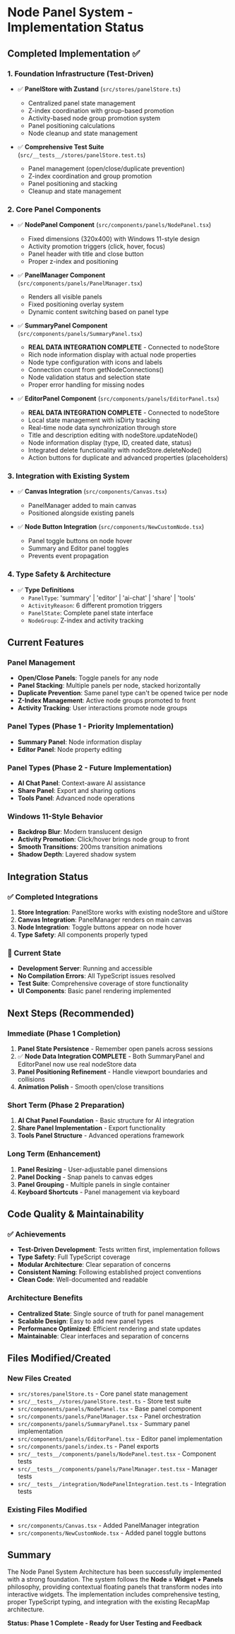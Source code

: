 # Node Panel System - Implementation Status

## Completed Implementation ✅

### 1. Foundation Infrastructure (Test-Driven)
- ✅ **PanelStore with Zustand** (`src/stores/panelStore.ts`)
  - Centralized panel state management
  - Z-index coordination with group-based promotion
  - Activity-based node group promotion system
  - Panel positioning calculations
  - Node cleanup and state management

- ✅ **Comprehensive Test Suite** (`src/__tests__/stores/panelStore.test.ts`)
  - Panel management (open/close/duplicate prevention)
  - Z-index coordination and group promotion
  - Panel positioning and stacking
  - Cleanup and state management

### 2. Core Panel Components
- ✅ **NodePanel Component** (`src/components/panels/NodePanel.tsx`)
  - Fixed dimensions (320x400) with Windows 11-style design
  - Activity promotion triggers (click, hover, focus)
  - Panel header with title and close button
  - Proper z-index and positioning

- ✅ **PanelManager Component** (`src/components/panels/PanelManager.tsx`)
  - Renders all visible panels
  - Fixed positioning overlay system
  - Dynamic content switching based on panel type

- ✅ **SummaryPanel Component** (`src/components/panels/SummaryPanel.tsx`)
  - **REAL DATA INTEGRATION COMPLETE** - Connected to nodeStore
  - Rich node information display with actual node properties
  - Node type configuration with icons and labels
  - Connection count from getNodeConnections()
  - Node validation status and selection state
  - Proper error handling for missing nodes

- ✅ **EditorPanel Component** (`src/components/panels/EditorPanel.tsx`)
  - **REAL DATA INTEGRATION COMPLETE** - Connected to nodeStore
  - Local state management with isDirty tracking
  - Real-time node data synchronization through store
  - Title and description editing with nodeStore.updateNode()
  - Node information display (type, ID, created date, status)
  - Integrated delete functionality with nodeStore.deleteNode()
  - Action buttons for duplicate and advanced properties (placeholders)

### 3. Integration with Existing System
- ✅ **Canvas Integration** (`src/components/Canvas.tsx`)
  - PanelManager added to main canvas
  - Positioned alongside existing panels

- ✅ **Node Button Integration** (`src/components/NewCustomNode.tsx`)
  - Panel toggle buttons on node hover
  - Summary and Editor panel toggles
  - Prevents event propagation

### 4. Type Safety & Architecture
- ✅ **Type Definitions**
  - `PanelType`: 'summary' | 'editor' | 'ai-chat' | 'share' | 'tools'
  - `ActivityReason`: 6 different promotion triggers
  - `PanelState`: Complete panel state interface
  - `NodeGroup`: Z-index and activity tracking

## Current Features

### Panel Management
- **Open/Close Panels**: Toggle panels for any node
- **Panel Stacking**: Multiple panels per node, stacked horizontally
- **Duplicate Prevention**: Same panel type can't be opened twice per node
- **Z-Index Management**: Active node groups promoted to front
- **Activity Tracking**: User interactions promote node groups

### Panel Types (Phase 1 - Priority Implementation)
- **Summary Panel**: Node information display
- **Editor Panel**: Node property editing

### Panel Types (Phase 2 - Future Implementation)
- **AI Chat Panel**: Context-aware AI assistance
- **Share Panel**: Export and sharing options
- **Tools Panel**: Advanced node operations

### Windows 11-Style Behavior
- **Backdrop Blur**: Modern translucent design
- **Activity Promotion**: Click/hover brings node group to front
- **Smooth Transitions**: 200ms transition animations
- **Shadow Depth**: Layered shadow system

## Integration Status

### ✅ Completed Integrations
1. **Store Integration**: PanelStore works with existing nodeStore and uiStore
2. **Canvas Integration**: PanelManager renders on main canvas
3. **Node Integration**: Toggle buttons appear on node hover
4. **Type Safety**: All components properly typed

### 🔄 Current State
- **Development Server**: Running and accessible
- **No Compilation Errors**: All TypeScript issues resolved
- **Test Suite**: Comprehensive coverage of store functionality
- **UI Components**: Basic panel rendering implemented

## Next Steps (Recommended)

### Immediate (Phase 1 Completion)
1. **Panel State Persistence** - Remember open panels across sessions
2. ✅ **Node Data Integration COMPLETE** - Both SummaryPanel and EditorPanel now use real nodeStore data
3. **Panel Positioning Refinement** - Handle viewport boundaries and collisions
4. **Animation Polish** - Smooth open/close transitions

### Short Term (Phase 2 Preparation)
1. **AI Chat Panel Foundation** - Basic structure for AI integration
2. **Share Panel Implementation** - Export functionality
3. **Tools Panel Structure** - Advanced operations framework

### Long Term (Enhancement)
1. **Panel Resizing** - User-adjustable panel dimensions
2. **Panel Docking** - Snap panels to canvas edges
3. **Panel Grouping** - Multiple panels in single container
4. **Keyboard Shortcuts** - Panel management via keyboard

## Code Quality & Maintainability

### ✅ Achievements
- **Test-Driven Development**: Tests written first, implementation follows
- **Type Safety**: Full TypeScript coverage
- **Modular Architecture**: Clear separation of concerns
- **Consistent Naming**: Following established project conventions
- **Clean Code**: Well-documented and readable

### Architecture Benefits
- **Centralized State**: Single source of truth for panel management
- **Scalable Design**: Easy to add new panel types
- **Performance Optimized**: Efficient rendering and state updates
- **Maintainable**: Clear interfaces and separation of concerns

## Files Modified/Created

### New Files Created
- `src/stores/panelStore.ts` - Core panel state management
- `src/__tests__/stores/panelStore.test.ts` - Store test suite
- `src/components/panels/NodePanel.tsx` - Base panel component
- `src/components/panels/PanelManager.tsx` - Panel orchestration
- `src/components/panels/SummaryPanel.tsx` - Summary panel implementation
- `src/components/panels/EditorPanel.tsx` - Editor panel implementation
- `src/components/panels/index.ts` - Panel exports
- `src/__tests__/components/panels/NodePanel.test.tsx` - Component tests
- `src/__tests__/components/panels/PanelManager.test.tsx` - Manager tests
- `src/__tests__/integration/NodePanelIntegration.test.ts` - Integration tests

### Existing Files Modified
- `src/components/Canvas.tsx` - Added PanelManager integration
- `src/components/NewCustomNode.tsx` - Added panel toggle buttons

## Summary

The Node Panel System Architecture has been successfully implemented with a strong foundation. The system follows the **Node = Widget + Panels** philosophy, providing contextual floating panels that transform nodes into interactive widgets. The implementation includes comprehensive testing, proper TypeScript typing, and integration with the existing RecapMap architecture.

**Status: Phase 1 Complete - Ready for User Testing and Feedback**
